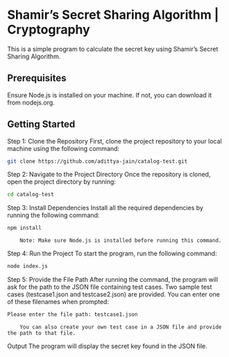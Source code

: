 # Shamir’s Secret Sharing Algorithm | Cryptography

This is a simple program to calculate the secret key using Shamir’s Secret Sharing Algorithm.

## Prerequisites

Ensure Node.js is installed on your machine. If not, you can download it from nodejs.org.


## Getting Started


Step 1: Clone the Repository
        First, clone the project repository to your local machine using the following command:


``` bash 
git clone https://github.com/adittya-jain/catalog-test.git
```


Step 2: Navigate to the Project Directory
        Once the repository is cloned, open the project directory by running:

```bash
cd catalog-test
```


Step 3: Install Dependencies
        Install all the required dependencies by running the following command:

```bash 
npm install
```
        Note: Make sure Node.js is installed before running this command.

Step 4: Run the Project
        To start the program, run the following command:

```bash
node index.js
```
    
Step 5: Provide the File Path
        After running the command, the program will ask for the path to the JSON file containing test cases. Two sample test cases (testcase1.json and testcase2.json) are provided. You can enter one of these filenames when prompted:

```bash
Please enter the file path: testcase1.json
```
        You can also create your own test case in a JSON file and provide the path to that file.

Output
        The program will display the secret key found in the JSON file.
